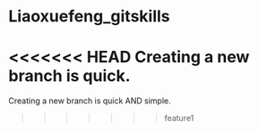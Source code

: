 # Liaoxuefeng_gitskills
<<<<<<< HEAD
Creating a new branch is quick.
=======
Creating a new branch is quick AND simple.
>>>>>>> feature1
